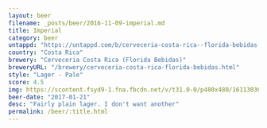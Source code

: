 ```yaml
---
layout: beer
filename: _posts/beer/2016-11-09-imperial.md
title: Imperial
category: beer
untappd: "https://untappd.com/b/cerveceria-costa-rica--florida-bebidas--imperial/6945"
country: "Costa Rica"
brewery: "Cerveceria Costa Rica (Florida Bebidas)"
breweryURL: "/brewery/cerveceria-costa-rica-florida-bebidas.html"
style: "Lager - Pale"
score: 4.5
img: https://scontent.fsyd9-1.fna.fbcdn.net/v/t31.0-0/p480x480/16113036_10154858213053745_9027564434121634514_o.jpg?_nc_cat=106&_nc_sid=e007fa&_nc_ohc=6syYZELGjlIAX9psS1g&_nc_ht=scontent.fsyd9-1.fna&tp=6&oh=d064659b97b730880d76e6d2872657fd&oe=5F9523A6
beer-date: "2017-01-21"
desc: "Fairly plain lager. I don't want another"
permalink: /beer/:title.html
---
```

